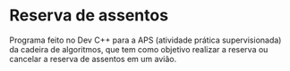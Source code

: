 # Reserva de assentos

Programa feito no Dev C++ para a APS (atividade prática supervisionada) da cadeira de algoritmos, que tem como objetivo realizar a reserva ou cancelar a reserva de assentos em um avião.
